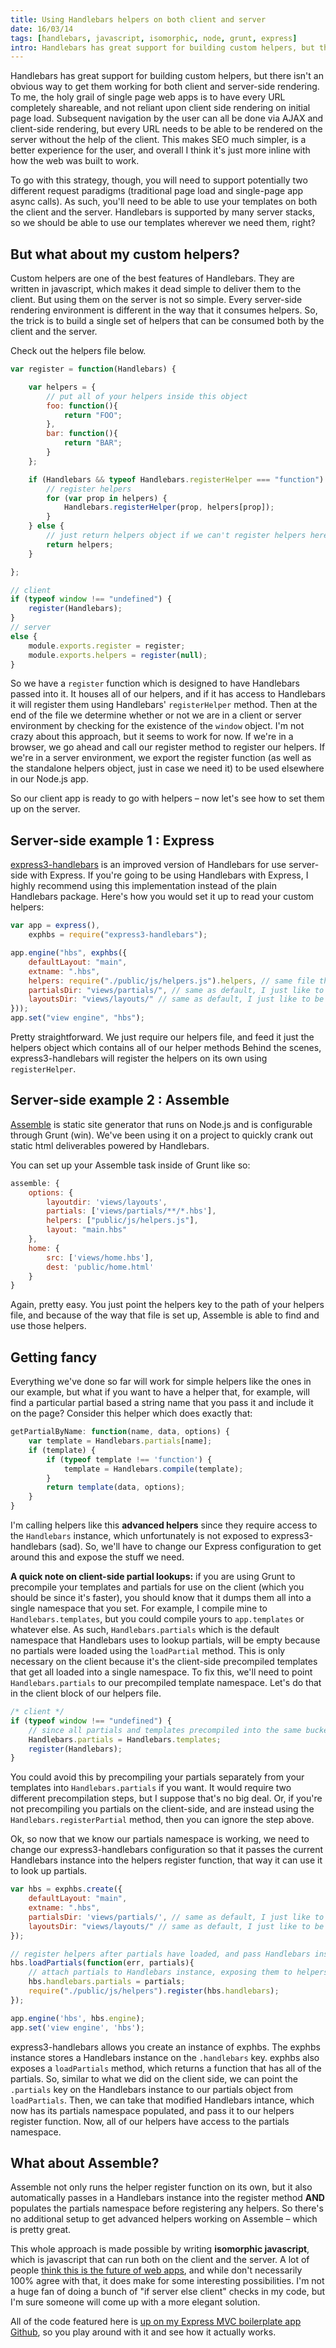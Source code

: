 ```yaml
---
title: Using Handlebars helpers on both client and server
date: 16/03/14
tags: [handlebars, javascript, isomorphic, node, grunt, express]
intro: Handlebars has great support for building custom helpers, but there isn't an obvious way to get them working for both client and server-side rendering.
---
```


Handlebars has great support for building custom helpers, but there isn't an obvious way to get them working for both client and server-side rendering.  To me, the holy grail of single page web apps is to have every URL completely shareable, and not reliant upon client side rendering on initial page load.  Subsequent navigation by the user can all be done via AJAX and client-side rendering, but every URL needs to be able to be rendered on the server without the help of the client.  This makes SEO much simpler, is a better experience for the user, and overall I think it's just more inline with how the web was built to work.

To go with this strategy, though, you will need to support potentially two different request paradigms (traditional page load and single-page app async calls).  As such, you'll need to be able to use your templates on both the client and the server.  Handlebars is supported by many server stacks, so we should be able to use our templates wherever we need them, right?

## But what about my custom helpers?

Custom helpers are one of the best features of Handlebars.  They are written in javascript, which makes it dead simple to deliver them to the client.  But using them on the server is not so simple.  Every server-side rendering environment is different in the way that it consumes helpers.  So, the trick is to build a single set of helpers that can be consumed both by the client and the server.

Check out the helpers file below.

```javascript
var register = function(Handlebars) {

    var helpers = {
        // put all of your helpers inside this object
        foo: function(){
            return "FOO";
        },
        bar: function(){
            return "BAR";
        }
    };

    if (Handlebars && typeof Handlebars.registerHelper === "function") {
        // register helpers
        for (var prop in helpers) {
            Handlebars.registerHelper(prop, helpers[prop]);
        }
    } else {
        // just return helpers object if we can't register helpers here
        return helpers;
    }

};

// client
if (typeof window !== "undefined") {
    register(Handlebars);
}
// server
else {
    module.exports.register = register;
    module.exports.helpers = register(null);
}
```

So we have a <code class="language-javascript">register</code> function which is designed to have Handlebars passed into it.  It houses all of our helpers, and if it has access to Handlebars it will register them using Handlebars' <code class="language-javascript">registerHelper</code> method.  Then at the end of the file we determine whether or not we are in a client or server environment by checking for the existence of the <code class="language-javascript">window</code> object.  I'm not crazy about this approach, but it seems to work for now.  If we're in a browser, we go ahead and call our register method to register our helpers.  If we're in a server environment, we export the register function (as well as the standalone helpers object, just in case we need it) to be used elsewhere in our Node.js app.

So our client app is ready to go with helpers &ndash; now let's see how to set them up on the server.

## Server-side example 1 : Express

[express3-handlebars](https://github.com/ericf/express3-handlebars) is an improved version of Handlebars for use server-side with Express.  If you're going to be using Handlebars with Express, I highly recommend using this implementation instead of the plain Handlebars package.  Here's how you would set it up to read your custom helpers:

```javascript
var app = express(),
    exphbs = require("express3-handlebars");

app.engine("hbs", exphbs({
    defaultLayout: "main",
    extname: ".hbs",
    helpers: require("./public/js/helpers.js").helpers, // same file that gets used on our client
    partialsDir: "views/partials/", // same as default, I just like to be explicit
    layoutsDir: "views/layouts/" // same as default, I just like to be explicit
}));
app.set("view engine", "hbs");
```

Pretty straightforward.  We just require our helpers file, and feed it just the helpers object which contains all of our helper methods  Behind the scenes, express3-handlebars will register the helpers on its own using `registerHelper`.

## Server-side example 2 : Assemble

[Assemble](http://assemble.io) is static site generator that runs on Node.js and is configurable through Grunt (win).  We've been using it on a project to quickly crank out static html deliverables powered by Handlebars.

You can set up your Assemble task inside of Grunt like so:

```javascript
assemble: {
    options: {
        layoutdir: 'views/layouts',
        partials: ['views/partials/**/*.hbs'],
        helpers: ["public/js/helpers.js"],
        layout: "main.hbs"
    },
    home: {
        src: ['views/home.hbs'],
        dest: 'public/home.html'
    }
}
```

Again, pretty easy.  You just point the helpers key to the path of your helpers file, and because of the way that file is set up, Assemble is able to find and use those helpers.

## Getting fancy

Everything we've done so far will work for simple helpers like the ones in our example, but what if you want to have a helper that, for example, will find a particular partial based a string name that you pass it and include it on the page?  Consider this helper which does exactly that:

```javascript
getPartialByName: function(name, data, options) {
    var template = Handlebars.partials[name];
    if (template) {
        if (typeof template !== 'function') {
            template = Handlebars.compile(template);
        }
        return template(data, options);
    }
}
```

I'm calling helpers like this __advanced helpers__ since they require access to the <code class="language-javascript">Handlebars</code> instance, which unfortunately is not exposed to express3-handlebars (sad).  So, we'll have to change our Express configuration to get around this and expose the stuff we need.

__A quick note on client-side partial lookups:__ if you are using Grunt to precompile your templates and partials for use on the client (which you should be since it's faster), you should know that it dumps them all into a single namespace that you set.  For example, I compile mine to `Handlebars.templates`, but you could compile yours to `app.templates` or whatever else.  As such, `Handlebars.partials` which is the default namespace that Handlebars uses to lookup partials, will be empty because no partials were loaded using the `loadPartial` method.  This is only necessary on the client because it's the client-side precompiled templates that get all loaded into a single namespace.  To fix this, we'll need to point `Handlebars.partials` to our precompiled template namespace.  Let's do that in the client block of our helpers file.

```javascript
/* client */
if (typeof window !== "undefined") {
    // since all partials and templates precompiled into the same bucket, do this to allow partial lookups to work
    Handlebars.partials = Handlebars.templates;
    register(Handlebars);
}
```

You could avoid this by precompiling your partials separately from your templates into `Handlebars.partials` if you want.  It would require two different precompilation steps, but I suppose that's no big deal.  Or, if you're not precompiling you partials on the client-side, and are instead using the `Handlebars.registerPartial` method, then you can ignore the step above.

Ok, so now that we know our partials namespace is working, we need to change our express3-handlebars configuration so that it passes the current Handlebars instance into the helpers register function, that way it can use it to look up partials.

```javascript
var hbs = exphbs.create({
    defaultLayout: "main",
    extname: ".hbs",
    partialsDir: 'views/partials/', // same as default, I just like to be explicit
    layoutsDir: "views/layouts/" // same as default, I just like to be explicit
});

// register helpers after partials have loaded, and pass Handlebars instance into register function
hbs.loadPartials(function(err, partials){
	// attach partials to Handlebars instance, exposing them to helpers
	hbs.handlebars.partials = partials;
	require("./public/js/helpers").register(hbs.handlebars);
});

app.engine('hbs', hbs.engine);
app.set('view engine', 'hbs');
```

express3-handlebars allows you create an instance of exphbs.  The exphbs instance stores a Handlebars instance on the `.handlebars` key.  exphbs also exposes a `loadPartials` method, which returns a function that has all of the partials.  So, similar to what we did on the client side, we can point the `.partials` key on the Handlebars instance to our partials object from `loadPartials`.  Then, we can take that modified Handlebars intance, which now has its partials namespace populated, and pass it to our helpers register function.  Now, all of our helpers have access to the partials namespace.

## What about Assemble?

Assemble not only runs the helper register function on its own, but it also automatically passes in a Handlebars instance into the register method __AND__ populates the partials namespace before registering any helpers.  So there's no additional setup to get advanced helpers working on Assemble &ndash; which is pretty great.

This whole approach is made possible by writing __isomorphic javascript__, which is javascript that can run both on the client and the server.  A lot of people [think this is the future of web apps](http://nerds.airbnb.com/isomorphic-javascript-future-web-apps/), and while don't necessarily 100% agree with that, it does make for some interesting possibilities.  I'm not a huge fan of doing a bunch of "if server else client" checks in my code, but I'm sure someone will come up with a more elegant solution.

All of the code featured here is [up on my Express MVC boilerplate app Github](https://github.com/codyrushing/express-mvc-boilerplate), so you play around with it and see how it actually works.

